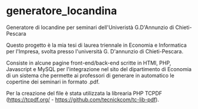 # generatore_locandina
Generatore di locandine per seminari dell'Univeristà G.D'Annunzio di Chieti-Pescara

Questo progetto è la mia tesi di laurea triennale in Economia e Informatica per l'Impresa, 
svolta presso l'università G. D'annunzio di Chieti-Pescara.

Consiste in alcune pagine front-end/back-end scritte in HTMl, PHP, Javascript e MySQL per l'integrazione nel sito del dipartimento di Economia di un sistema che permette ai professori di generare in automatico le copertine dei seminari in formato .pdf.

Per la creazione del file è stata utilizzata la librearia PHP TCPDF (https://tcpdf.org/ - https://github.com/tecnickcom/tc-lib-pdf).

